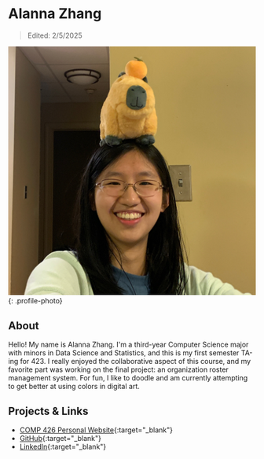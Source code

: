 # Alanna Zhang

> Edited: 2/5/2025

![Alanna Zhang photo](../profile_photos/alanna26.JPEG){: .profile-photo}

## About

Hello! My name is Alanna Zhang. I'm a third-year Computer Science major with minors in Data Science and Statistics, and this is my first semester TA-ing for 423. I really enjoyed the collaborative aspect of this course, and my favorite part was working on the final project: an organization roster management system. For fun, I like to doodle and am currently attempting to get better at using colors in digital art.

## Projects & Links

<div class="grid cards" markdown>

-   [COMP 426 Personal Website](https://a01-personal-portfolio-alanna423.vercel.app/){:target="_blank"}
-   [GitHub](https://github.com/Alanna423){:target="_blank"}
-   [LinkedIn](https://www.linkedin.com/in/alanna-m-zhang/){:target="_blank"}

</div>
